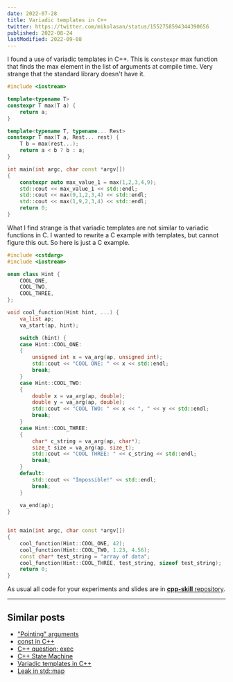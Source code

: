 ```yaml
---
date: 2022-07-28
title: Variadic templates in C++
twitter: https://twitter.com/mikolasan/status/1552758594344390656
published: 2022-08-24
lastModified: 2022-09-08
---
```


I found a use of variadic templates in C++. This is `constexpr` max function that finds the max element in the list of arguments at compile time. Very strange that the standard library doesn't have it. 

```cpp
#include <iostream>

template<typename T>
constexpr T max(T a) {
    return a;
}

template<typename T, typename... Rest>
constexpr T max(T a, Rest... rest) {
    T b = max(rest...);
    return a < b ? b : a;
}

int main(int argc, char const *argv[])
{
    constexpr auto max_value_1 = max(1,2,3,4,9);
    std::cout << max_value_1 << std::endl;
    std::cout << max(9,1,2,3,4) << std::endl;
    std::cout << max(1,9,2,3,4) << std::endl;
    return 0;
}
```

What I find strange is that variadic templates are not similar to variadic functions in C. I wanted to rewrite a C example with templates, but cannot figure this out. So here is just a C example.

```cpp
#include <cstdarg>
#include <iostream>

enum class Hint {
    COOL_ONE,
    COOL_TWO,
    COOL_THREE,
};

void cool_function(Hint hint, ...) {
    va_list ap;
    va_start(ap, hint);

    switch (hint) {
    case Hint::COOL_ONE:
    {
        unsigned int x = va_arg(ap, unsigned int);
        std::cout << "COOL ONE: " << x << std::endl;
        break;
    }
    case Hint::COOL_TWO:
    {
        double x = va_arg(ap, double);
        double y = va_arg(ap, double);
        std::cout << "COOL TWO: " << x << ", " << y << std::endl;
        break;
    }
    case Hint::COOL_THREE:
    {
        char* c_string = va_arg(ap, char*);
        size_t size = va_arg(ap, size_t);
        std::cout << "COOL THREE: " << c_string << std::endl;
        break;
    }
    default:
        std::cout << "Impossible!" << std::endl;
        break;
    }
    
    va_end(ap);
}


int main(int argc, char const *argv[])
{
    cool_function(Hint::COOL_ONE, 42);
    cool_function(Hint::COOL_TWO, 1.23, 4.56);
    const char* test_string = "array of data";
    cool_function(Hint::COOL_THREE, test_string, sizeof test_string);
    return 0;
}
```

As usual all code for your experiments and slides are in [**cpp-skill** repository](https://github.com/mikolasan/cpp-skill/tree/master/variadic).


----

## Similar posts

- ["Pointing" arguments](/code/cpp/pointing-arguments)
- [const in C++](/code/cpp/const-ness)
- [C++ question: exec](/code/cpp/exec-function)
- [C++ State Machine](/code/cpp/advanced-finite-state-machine)
- [Variadic templates in C++](/code/cpp/variadic-templates)
- [Leak in std::map](/code/cpp/leak-in-std-map)
